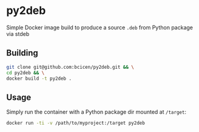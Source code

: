 # py2deb

Simple Docker image build to produce a source `.deb` from Python package via stdeb 

## Building

```bash
git clone git@github.com:bcicen/py2deb.git && \
cd py2deb && \
docker build -t py2deb .
```

## Usage

Simply run the container with a Python package dir mounted at `/target`:
```bash
docker run -ti -v /path/to/myproject:/target py2deb
```
